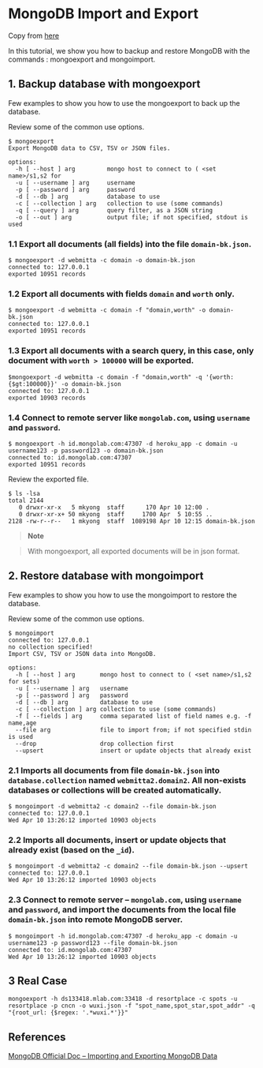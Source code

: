 # MongoDB Import and Export

Copy from [here](https://www.mkyong.com/mongodb/mongodb-import-and-export-example/)

In this tutorial, we show you how to backup and restore MongoDB with the commands : mongoexport and mongoimport.

## 1. Backup database with mongoexport
Few examples to show you how to use the mongoexport to back up the database.

Review some of the common use options.

```
$ mongoexport
Export MongoDB data to CSV, TSV or JSON files.

options:
  -h [ --host ] arg         mongo host to connect to ( <set name>/s1,s2 for
  -u [ --username ] arg     username
  -p [ --password ] arg     password
  -d [ --db ] arg           database to use
  -c [ --collection ] arg   collection to use (some commands)
  -q [ --query ] arg        query filter, as a JSON string
  -o [ --out ] arg          output file; if not specified, stdout is used
```

### 1.1 Export all documents (all fields) into the file `domain-bk.json`.

```
$ mongoexport -d webmitta -c domain -o domain-bk.json
connected to: 127.0.0.1
exported 10951 records
```

### 1.2 Export all documents with fields `domain` and `worth` only.

```
$ mongoexport -d webmitta -c domain -f "domain,worth" -o domain-bk.json
connected to: 127.0.0.1
exported 10951 records
```

### 1.3 Export all documents with a search query, in this case, only document with `worth > 100000` will be exported.

```
$mongoexport -d webmitta -c domain -f "domain,worth" -q '{worth:{$gt:100000}}' -o domain-bk.json
connected to: 127.0.0.1
exported 10903 records
```

### 1.4 Connect to remote server like `mongolab.com`, using `username` and `password`.

```
$ mongoexport -h id.mongolab.com:47307 -d heroku_app -c domain -u username123 -p password123 -o domain-bk.json
connected to: id.mongolab.com:47307
exported 10951 records
```

Review the exported file.

```
$ ls -lsa
total 2144
   0 drwxr-xr-x   5 mkyong  staff      170 Apr 10 12:00 .
   0 drwxr-xr-x+ 50 mkyong  staff     1700 Apr  5 10:55 ..
2128 -rw-r--r--   1 mkyong  staff  1089198 Apr 10 12:15 domain-bk.json
```

> **Note**

> With mongoexport, all exported documents will be in json format.


## 2. Restore database with mongoimport

Few examples to show you how to use the mongoimport to restore the database.

Review some of the common use options.

```
$ mongoimport
connected to: 127.0.0.1
no collection specified!
Import CSV, TSV or JSON data into MongoDB.

options:
  -h [ --host ] arg       mongo host to connect to ( <set name>/s1,s2 for sets)
  -u [ --username ] arg   username
  -p [ --password ] arg   password
  -d [ --db ] arg         database to use
  -c [ --collection ] arg collection to use (some commands)
  -f [ --fields ] arg     comma separated list of field names e.g. -f name,age
  --file arg              file to import from; if not specified stdin is used
  --drop                  drop collection first
  --upsert                insert or update objects that already exist
```

### 2.1 Imports all documents from file `domain-bk.json` into `database.collection` named `webmitta2.domain2`. All non-exists databases or collections will be created automatically.

```
$ mongoimport -d webmitta2 -c domain2 --file domain-bk.json
connected to: 127.0.0.1
Wed Apr 10 13:26:12 imported 10903 objects
```

### 2.2 Imports all documents, insert or update objects that already exist (based on the `_id`).

```
$ mongoimport -d webmitta2 -c domain2 --file domain-bk.json --upsert
connected to: 127.0.0.1
Wed Apr 10 13:26:12 imported 10903 objects
```

### 2.3 Connect to remote server – `mongolab.com`, using `username` and `password`, and import the documents from the local file `domain-bk.json` into remote MongoDB server.

```
$ mongoimport -h id.mongolab.com:47307 -d heroku_app -c domain -u username123 -p password123 --file domain-bk.json
connected to: id.mongolab.com:47307
Wed Apr 10 13:26:12 imported 10903 objects
```

## 3 Real Case

```
mongoexport -h ds133418.mlab.com:33418 -d resortplace -c spots -u resortplace -p cncn -o wuxi.json -f "spot_name,spot_star,spot_addr" -q "{root_url: {$regex: '.*wuxi.*'}}"
```

## References

[MongoDB Official Doc – Importing and Exporting MongoDB Data](http://docs.mongodb.org/manual/core/import-export/)
